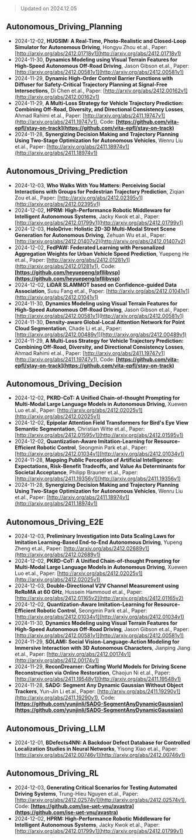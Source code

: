 > Updated on 2024.12.05

## Autonomous_Driving_Planning

- 2024-12-02, **HUGSIM: A Real-Time, Photo-Realistic and Closed-Loop Simulator for Autonomous Driving**, Hongyu Zhou et.al., Paper: [http://arxiv.org/abs/2412.01718v1](http://arxiv.org/abs/2412.01718v1)
- 2024-11-30, **Dynamics Modeling using Visual Terrain Features for High-Speed Autonomous Off-Road Driving**, Jason Gibson et.al., Paper: [http://arxiv.org/abs/2412.00581v1](http://arxiv.org/abs/2412.00581v1)
- 2024-11-29, **Dynamic High-Order Control Barrier Functions with Diffuser for Safety-Critical Trajectory Planning at Signal-Free Intersections**, Di Chen et.al., Paper: [http://arxiv.org/abs/2412.00162v1](http://arxiv.org/abs/2412.00162v1)
- 2024-11-29, **A Multi-Loss Strategy for Vehicle Trajectory Prediction: Combining Off-Road, Diversity, and Directional Consistency Losses**, Ahmad Rahimi et.al., Paper: [http://arxiv.org/abs/2411.19747v1](http://arxiv.org/abs/2411.19747v1), Code: **[https://github.com/vita-epfl/stay-on-track](https://github.com/vita-epfl/stay-on-track)**
- 2024-11-28, **Synergizing Decision Making and Trajectory Planning Using Two-Stage Optimization for Autonomous Vehicles**, Wenru Liu et.al., Paper: [http://arxiv.org/abs/2411.18974v1](http://arxiv.org/abs/2411.18974v1)

## Autonomous_Driving_Prediction

- 2024-12-03, **Who Walks With You Matters: Perceiving Social Interactions with Groups for Pedestrian Trajectory Prediction**, Ziqian Zou et.al., Paper: [http://arxiv.org/abs/2412.02395v1](http://arxiv.org/abs/2412.02395v1)
- 2024-12-02, **HPRM: High-Performance Robotic Middleware for Intelligent Autonomous Systems**, Jacky Kwok et.al., Paper: [http://arxiv.org/abs/2412.01799v1](http://arxiv.org/abs/2412.01799v1)
- 2024-12-03, **HoloDrive: Holistic 2D-3D Multi-Modal Street Scene Generation for Autonomous Driving**, Zehuan Wu et.al., Paper: [http://arxiv.org/abs/2412.01407v2](http://arxiv.org/abs/2412.01407v2)
- 2024-12-02, **FedPAW: Federated Learning with Personalized Aggregation Weights for Urban Vehicle Speed Prediction**, Yuepeng He et.al., Paper: [http://arxiv.org/abs/2412.01281v1](http://arxiv.org/abs/2412.01281v1), Code: **[https://github.com/heyuepeng/pfllibvsp](https://github.com/heyuepeng/pfllibvsp)**
- 2024-12-02, **LiDAR SLAMMOT based on Confidence-guided Data Association**, Susu Fang et.al., Paper: [http://arxiv.org/abs/2412.01041v1](http://arxiv.org/abs/2412.01041v1)
- 2024-11-30, **Dynamics Modeling using Visual Terrain Features for High-Speed Autonomous Off-Road Driving**, Jason Gibson et.al., Paper: [http://arxiv.org/abs/2412.00581v1](http://arxiv.org/abs/2412.00581v1)
- 2024-11-30, **Density-aware Global-Local Attention Network for Point Cloud Segmentation**, Chade Li et.al., Paper: [http://arxiv.org/abs/2412.00489v1](http://arxiv.org/abs/2412.00489v1)
- 2024-11-29, **A Multi-Loss Strategy for Vehicle Trajectory Prediction: Combining Off-Road, Diversity, and Directional Consistency Losses**, Ahmad Rahimi et.al., Paper: [http://arxiv.org/abs/2411.19747v1](http://arxiv.org/abs/2411.19747v1), Code: **[https://github.com/vita-epfl/stay-on-track](https://github.com/vita-epfl/stay-on-track)**

## Autonomous_Driving_Decision

- 2024-12-02, **PKRD-CoT: A Unified Chain-of-thought Prompting for Multi-Modal Large Language Models in Autonomous Driving**, Xuewen Luo et.al., Paper: [http://arxiv.org/abs/2412.02025v1](http://arxiv.org/abs/2412.02025v1)
- 2024-12-02, **Epipolar Attention Field Transformers for Bird's Eye View Semantic Segmentation**, Christian Witte et.al., Paper: [http://arxiv.org/abs/2412.01595v1](http://arxiv.org/abs/2412.01595v1)
- 2024-12-02, **Quantization-Aware Imitation-Learning for Resource-Efficient Robotic Control**, Seongmin Park et.al., Paper: [http://arxiv.org/abs/2412.01034v1](http://arxiv.org/abs/2412.01034v1)
- 2024-11-28, **Mapping Public Perception of Artificial Intelligence: Expectations, Risk-Benefit Tradeoffs, and Value As Determinants for Societal Acceptance**, Philipp Brauner et.al., Paper: [http://arxiv.org/abs/2411.19356v1](http://arxiv.org/abs/2411.19356v1)
- 2024-11-28, **Synergizing Decision Making and Trajectory Planning Using Two-Stage Optimization for Autonomous Vehicles**, Wenru Liu et.al., Paper: [http://arxiv.org/abs/2411.18974v1](http://arxiv.org/abs/2411.18974v1)

## Autonomous_Driving_E2E

- 2024-12-03, **Preliminary Investigation into Data Scaling Laws for Imitation Learning-Based End-to-End Autonomous Driving**, Yupeng Zheng et.al., Paper: [http://arxiv.org/abs/2412.02689v1](http://arxiv.org/abs/2412.02689v1)
- 2024-12-02, **PKRD-CoT: A Unified Chain-of-thought Prompting for Multi-Modal Large Language Models in Autonomous Driving**, Xuewen Luo et.al., Paper: [http://arxiv.org/abs/2412.02025v1](http://arxiv.org/abs/2412.02025v1)
- 2024-12-03, **Double-Directional V2V Channel Measurement using ReRoMA at 60 GHz**, Hussein Hammoud et.al., Paper: [http://arxiv.org/abs/2412.01165v2](http://arxiv.org/abs/2412.01165v2)
- 2024-12-02, **Quantization-Aware Imitation-Learning for Resource-Efficient Robotic Control**, Seongmin Park et.al., Paper: [http://arxiv.org/abs/2412.01034v1](http://arxiv.org/abs/2412.01034v1)
- 2024-11-30, **Dynamics Modeling using Visual Terrain Features for High-Speed Autonomous Off-Road Driving**, Jason Gibson et.al., Paper: [http://arxiv.org/abs/2412.00581v1](http://arxiv.org/abs/2412.00581v1)
- 2024-11-29, **SOLAMI: Social Vision-Language-Action Modeling for Immersive Interaction with 3D Autonomous Characters**, Jianping Jiang et.al., Paper: [http://arxiv.org/abs/2412.00174v1](http://arxiv.org/abs/2412.00174v1)
- 2024-11-29, **ReconDreamer: Crafting World Models for Driving Scene Reconstruction via Online Restoration**, Chaojun Ni et.al., Paper: [http://arxiv.org/abs/2411.19548v1](http://arxiv.org/abs/2411.19548v1)
- 2024-11-28, **SADG: Segment Any Dynamic Gaussian Without Object Trackers**, Yun-Jin Li et.al., Paper: [http://arxiv.org/abs/2411.19290v1](http://arxiv.org/abs/2411.19290v1), Code: **[https://github.com/yunjinli/SADG-SegmentAnyDynamicGaussian](https://github.com/yunjinli/SADG-SegmentAnyDynamicGaussian)**

## Autonomous_Driving_LLM

- 2024-12-01, **BDefects4NN: A Backdoor Defect Database for Controlled Localization Studies in Neural Networks**, Yisong Xiao et.al., Paper: [http://arxiv.org/abs/2412.00746v1](http://arxiv.org/abs/2412.00746v1)

## Autonomous_Driving_RL

- 2024-12-03, **Generating Critical Scenarios for Testing Automated Driving Systems**, Trung-Hieu Nguyen et.al., Paper: [http://arxiv.org/abs/2412.02574v1](http://arxiv.org/abs/2412.02574v1), Code: **[https://github.com/ise-uet-vnu/avastra](https://github.com/ise-uet-vnu/avastra)**
- 2024-12-02, **HPRM: High-Performance Robotic Middleware for Intelligent Autonomous Systems**, Jacky Kwok et.al., Paper: [http://arxiv.org/abs/2412.01799v1](http://arxiv.org/abs/2412.01799v1)

